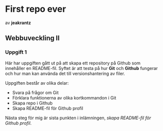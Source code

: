 # First repo ever
av **jeakrantz**

## Webbuveckling II
### Uppgift 1
Här har uppgiften gått ut på att skapa ett repository på Github som innehåller en README-fil. 
Syftet är att testa på hur **Git** och **Github** fungerar och hur man kan använda det till versionshantering av filer.

Uppgiften består av olika delar: 
- Svara på frågor om Git
- Förklara funktionerna av olika kortkommandon i Git
- Skapa repo i Github
- Skapa README-fil för Github profil

Nästa steg för mig är sista punkten i inlämningen, _skapa README-fil för Github profil_. 
